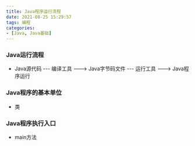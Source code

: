 ```yaml
---
title: Java程序运行流程
date: 2021-08-25 15:29:57
tags: 编程
categories:
- [Java, Java基础]
---
```


### Java运行流程
* Java源代码 --- 编译工具 ---> Java字节码文件 --- 运行工具 ---> Java程序运行

### Java程序的基本单位
* 类

### Java程序执行入口
* main方法
